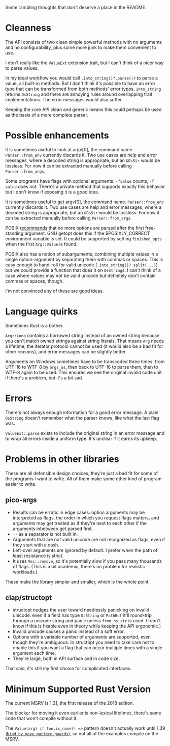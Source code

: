 Some rambling thoughts that don't deserve a place in the README.

# Cleanness
The API consists of two clean simple powerful methods with no arguments and no configurability, plus some more junk to make them convenient to use.

I don't really like the `ValueExt` extension trait, but I can't think of a nicer way to parse values.

In my ideal workflow you would call `.into_string()?.parse()?` to parse a value, all built-in methods. But I don't think it's possible to have an error type that can be transformed from both methods' error types, `into_string` returns `OsString` and there are annoying rules around overlapping trait implementations. The error messages would also suffer.

Keeping the core API clean and generic means this could perhaps be used as the basis of a more complete parser.

# Possible enhancements
It is sometimes useful to look at argv[0], the command name. `Parser::from_env` currently discards it. Two use cases are help and error messages, where a decoded string is appropriate, but an `&OsStr` would be lossless. For now it can be extracted manually before calling `Parser::from_args`.

Some programs have flags with optional arguments. `-fvalue` counts, `-f value` does not. There's a private method that supports exactly this behavior but I don't know if exposing it is a good idea.

It is sometimes useful to get argv[0], the command name. `Parser::from_env` currently discards it. Two use cases are help and error messages, where a decoded string is appropriate, but an `&OsStr` would be lossless. For now it can be extracted manually before calling `Parser::from_args`.

POSIX [recommends](https://pubs.opengroup.org/onlinepubs/9699919799/basedefs/V1_chap12.html#tag_12_02) that no more options are parsed after the first free-standing argument. GNU getopt does this if the $POSIXLY_CORRECT environment variable is set. It could be supported by setting `finished_opts` when the first `Arg::Value` is found.

POSIX also has a notion of subarguments, combining multiple values in a single option-argument by separating them with commas or spaces. This is easy enough to hand-roll for valid unicode (`.into_string()?.split(...)`) but we could provide a function that does it on `OsString`s. I can't think of a case where values may not be valid unicode but definitely don't contain commas or spaces, though.

I'm not convinced any of these are good ideas.

# Language quirks
Sometimes Rust is a bother.

`Arg::Long` contains a borrowed string instead of an owned string because you can't match owned strings against string literals. That means `Arg` needs a lifetime, the iterator protocol cannot be used (it would also be a bad fit for other reasons), and error messages can be slightly better.

Arguments on Windows sometimes have to be transcoded three times: from UTF-16 to WTF-8 by `args_os`, then back to UTF-16 to parse them, then to WTF-8 again to be used. This ensures we see the original invalid code unit if there's a problem, but it's a bit sad.

# Errors
There's not always enough information for a good error message. A plain `OsString` doesn't remember what the parser knows, like what the last flag was.

`ValueExt::parse` exists to include the original string in an error message and to wrap all errors inside a uniform type. It's unclear if it earns its upkeep.

# Problems in other libraries
These are all defensible design choices, they're just a bad fit for some of the programs I want to write. All of them make some other kind of program easier to write.

## pico-args
- Results can be erratic in edge cases: option arguments may be interpreted as flags, the order in which you request flags matters, and arguments may get treated as if they're next to each other if the arguments inbetween get parsed first.
- `--` as a separator is not built in.
- Arguments that are not valid unicode are not recognized as flags, even if they start with a dash.
- Left-over arguments are ignored by default. I prefer when the path of least resistance is strict.
- It uses `Vec::remove`, so it's potentially slow if you pass many thousands of flags. (This is a bit academic, there's no problem for realistic workloads.)

These make the library simpler and smaller, which is the whole point.

## clap/structopt
- structopt nudges the user toward needlessly panicking on invalid unicode: even if a field has type `OsString` or `PathBuf` it'll round-trip through a unicode string and panic unless `from_os_str` is used. (I don't know if this is fixable even in theory while keeping the API ergonomic.)
- Invalid unicode causes a panic instead of a soft error.
- Options with a variable number of arguments are supported, even though they're ambiguous. In structopt you need to take care not to enable this if you want a flag that can occur multiple times with a single argument each time.
- They're large, both in API surface and in code size.

That said, it's still my first choice for complicated interfaces.

# Minimum Supported Rust Version
The current MSRV is 1.31, the first release of the 2018 edition.

The blocker for moving it even earlier is non-lexical lifetimes, there's some code that won't compile without it.

The `Value(arg) if foo.is_none() =>` pattern doesn't actually work until 1.39 ([`bind_by_move_pattern_guards`](https://github.com/rust-lang/rust/pull/63118)), so not all of the examples compile on the MSRV.
